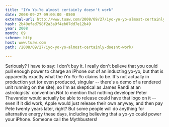 ```yaml
---
title: "IYo Yo-Yo almost certainly doesn't work"
date: 2008-09-27 09:00:00 -0500
external-url: http://www.tuaw.com/2008/09/27/iyo-yo-yo-almost-certainly-doesnt-work/
hash: 2b40efad798f2a3a9f4eb07dd7e12b49
year: 2008
month: 09
scheme: http
host: www.tuaw.com
path: /2008/09/27/iyo-yo-yo-almost-certainly-doesnt-work/

---
```


Seriously? I have to say: I don't buy it. I really don't believe that you could pull enough power to charge an iPhone out of an inducting yo-yo, but that is apparently exactly what the iYo Yo-Yo claims to be. It's not actually in production yet (or even produced, singular -- there's a demo of a rendered unit running on the site), so I'm as skeptical as James Randi at an astrologists' convention.Not to mention that nothing developer Peter Thuvander would actually be able to release could have that logo on it -- even if it did work, Apple would just release their own anyway, and then pay Pete twenty years later, right? But some people will do anything for alternative energy these days, including believing that a yo-yo could power your iPhone. Someone call the Mythbusters!
